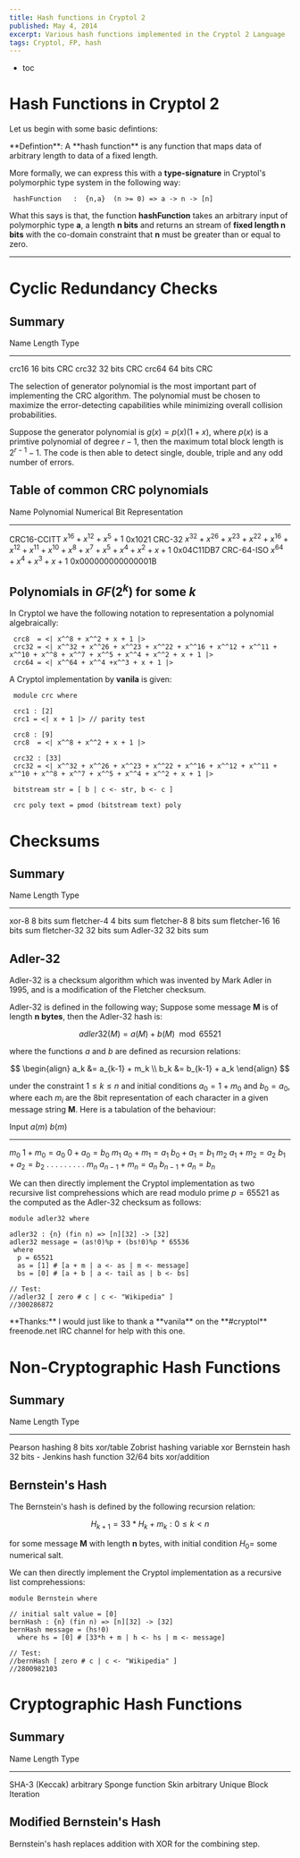 ```yaml
---
title: Hash functions in Cryptol 2
published: May 4, 2014
excerpt: Various hash functions implemented in the Cryptol 2 Language
tags: Cryptol, FP, hash
---
```


* toc

Hash Functions in Cryptol 2
===========================

Let us begin with some basic defintions:

<div class="callout">
**Defintion**: A **hash function** is any function that maps data of arbitrary
length to data of a fixed length.
</div>

More formally, we can express this with a **type-signature** in Cryptol's
polymorphic type system in the following way:

~~~ {.haskell}
 hashFunction   :  {n,a}  (n >= 0) => a -> n -> [n]
~~~

What this says is that, the function **hashFunction** takes an arbitrary input
of polymorphic type **a**, a length **n bits** and returns an stream of **fixed
length n bits** with the co-domain constraint that **n** must be greater than
or equal to zero.

---


Cyclic Redundancy Checks
========================

Summary
-------

Name    Length    Type
----    ------    ----
crc16   16 bits   CRC
crc32   32 bits   CRC
crc64   64 bits   CRC

The selection of generator polynomial is the most important part of
implementing the CRC algorithm. The polynomial must be chosen to maximize the
error-detecting capabilities while minimizing overall collision probabilities.

Suppose the generator polynomial is $g(x) = p(x)(1 + x)$, where $p(x)$ is a
primtive polynomial of degree $r-1$, then the maximum total block length is
$2^{r-1} - 1$. The code is then able to detect single, double, triple and any
odd number of errors.

Table of common CRC polynomials
-------------------------------

Name            Polynomial                                                                                                       Numerical Bit Representation
----            ----------                                                                                                       ----------------------------
CRC16-CCITT     $x^{16} + x^12 + x^5 + 1$                                                                                        0x1021
CRC-32          $x^{32} + x^{26} + x^{23} + x^{22} + x^{16} + x^{12} + x^{11} + x^{10} + x^8 + x^7 + x^5 + x^4 + x^2 + x + 1$    0x04C11DB7
CRC-64-ISO      $x^{64} + x^4 + x^3 + x + 1$                                                                                     0x000000000000001B

Polynomials in $GF(2^k)$ for some $k$
-------------------------------------

In Cryptol we have the following notation to representation a polynomial
algebraically:

~~~ {.haskell}
 crc8  = <| x^^8 + x^^2 + x + 1 |>
 crc32 = <| x^^32 + x^^26 + x^^23 + x^^22 + x^^16 + x^^12 + x^^11 + x^^10 + x^^8 + x^^7 + x^^5 + x^^4 + x^^2 + x + 1 |>
 crc64 = <| x^^64 + x^^4 +x^^3 + x + 1 |>
~~~

A Cryptol implementation by **vanila** is given:

~~~ {.haskell}
 module crc where

 crc1 : [2]
 crc1 = <| x + 1 |> // parity test

 crc8 : [9]
 crc8  = <| x^^8 + x^^2 + x + 1 |>

 crc32 : [33]
 crc32 = <| x^^32 + x^^26 + x^^23 + x^^22 + x^^16 + x^^12 + x^^11 + x^^10 + x^^8 + x^^7 + x^^5 + x^^4 + x^^2 + x + 1 |>

 bitstream str = [ b | c <- str, b <- c ]

 crc poly text = pmod (bitstream text) poly
~~~

Checksums
=========

Summary
-------

Name          Length    Type
----          ------    ----
xor-8         8  bits   sum
fletcher-4    4  bits   sum
fletcher-8    8  bits   sum
fletcher-16   16 bits   sum
fletcher-32   32 bits   sum
Adler-32      32 bits   sum

Adler-32
--------

Adler-32 is a checksum algorithm which was invented by Mark Adler in 1995, and
is a modification of the Fletcher checksum.

Adler-32 is defined in the following way; Suppose some message **M** is of
length **n bytes**, then the Adler-32 hash is:

$$
adler32(M) = a(M) + b(M) \mod 65521
$$

where the functions $a$ and $b$ are defined as recursion relations:

$$
\begin{align}
 a_k &= a_{k-1} + m_k \\
 b_k &= b_{k-1} + a_k
\end{align}
$$

under the constraint $1\leq k \leq n$ and initial conditions $a_0 = 1 + m_0$
and $b_0 = a_0$, where each $m_i$ are the 8bit representation of each character
in a given message string **M**. Here is a tabulation of the behaviour:

Input   $a(m)$                $b(m)$
-----   ------                ------
$m_0$   $1 + m_0 = a_0$       $0 + a_0 = b_0$
$m_1$   $a_0 + m_1 = a_1$     $b_0 + a_1 = b_1$
$m_2$   $a_1 + m_2 = a_2$     $b_1 + a_2 = b_2$
.       .                     .
.       .                     .
.       .                     .
$m_n$   $a_{n-1} + m_n = a_n$     $b_{n-1} + a_n = b_n$

We can then directly implement the Cryptol implementation as two recursive list
comprehessions which are read modulo prime $p=65521$ as the computed as the
Adler-32 checksum as follows:

~~~ {.haskell}
module adler32 where

adler32 : {n} (fin n) => [n][32] -> [32]
adler32 message = (as!0)%p + (bs!0)%p * 65536
 where
  p = 65521
  as = [1] # [a + m | a <- as | m <- message]
  bs = [0] # [a + b | a <- tail as | b <- bs]

// Test:
//adler32 [ zero # c | c <- "Wikipedia" ]
//300286872
~~~

<div class="callout">
**Thanks:** I would just like to thank a **vanila** on the **#cryptol**
freenode.net IRC channel for help with this one.
</div>


Non-Cryptographic Hash Functions
================================

Summary
-------

Name                    Length        Type
----                    ------        ----
Pearson hashing         8 bits        xor/table
Zobrist hashing         variable      xor
Bernstein hash          32 bits       -
Jenkins hash function   32/64 bits    xor/addition

Bernstein's Hash
----------------

The Bernstein's hash is defined by the following recursion relation:

$$
H_{k+1} = 33 * H_k + m_k : 0 \leq k < n
$$

for some message **M** with length **n** bytes, with initial condition $H_0=$
some numerical salt.

We can then directly implement the Cryptol implementation as a recursive list
comprehessions:

~~~ {.haskell}
module Bernstein where

// initial salt value = [0]
bernHash : {n} (fin n) => [n][32] -> [32]
bernHash message = (hs!0)
  where hs = [0] # [33*h + m | h <- hs | m <- message]

// Test:
//bernHash [ zero # c | c <- "Wikipedia" ]
//2800982103
~~~


Cryptographic Hash Functions
============================

Summary
-------

Name            Length        Type
----            ------        ----
SHA-3 (Keccak)  arbitrary     Sponge function
Skin            arbitrary     Unique Block Iteration


Modified Bernstein's Hash
-------------------------

Bernstein's hash replaces addition with XOR for the combining step.
